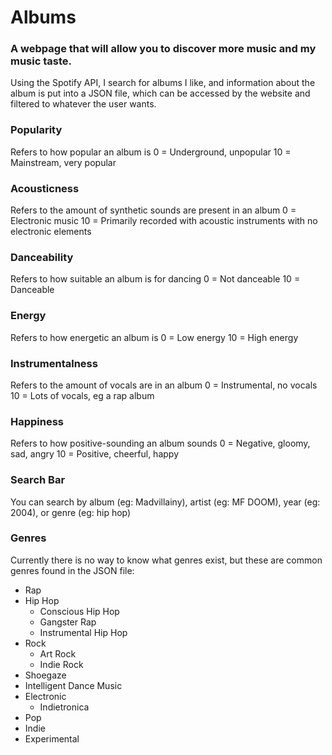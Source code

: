 # Albums

### A webpage that will allow you to discover more music and my music taste.

Using the Spotify API, I search for albums I like, and information about the album is put into a JSON file, which can be accessed by the website and filtered to whatever the user wants. 

### Popularity
Refers to how popular an album is
0 = Underground, unpopular
10 = Mainstream, very popular

### Acousticness
Refers to the amount of synthetic sounds are present in an album
0 = Electronic music
10 = Primarily recorded with acoustic instruments with no electronic elements

### Danceability
Refers to how suitable an album is for dancing
0 = Not danceable
10 = Danceable

### Energy
Refers to how energetic an album is
0 = Low energy
10 = High energy

### Instrumentalness
Refers to the amount of vocals are in an album
0 = Instrumental, no vocals
10 = Lots of vocals, eg a rap album

### Happiness
Refers to how positive-sounding an album sounds
0 = Negative, gloomy, sad, angry
10 = Positive, cheerful, happy

### Search Bar
You can search by album (eg: Madvillainy), artist (eg: MF DOOM), year (eg: 2004), or genre (eg: hip hop)

### Genres
Currently there is no way to know what genres exist, but these are common genres found in the JSON file:

- Rap
- Hip Hop
    - Conscious Hip Hop
    - Gangster Rap
    - Instrumental Hip Hop
- Rock
    - Art Rock
    - Indie Rock
- Shoegaze
- Intelligent Dance Music
- Electronic
    - Indietronica
- Pop
- Indie
- Experimental